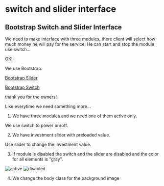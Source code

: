 # switch and slider interface
## Bootstrap Switch and Slider Interface
 We need to make interface with three modules, there client will select how much money he will pay for the service.
 He can start and stop the module use switch...

 OK!

 We use Bootstrap:

 [Bootstrap Slider](https://github.com/seiyria/bootstrap-slider/)

 [Bootstrap Switch](https://github.com/nostalgiaz/bootstrap-switch)

 thank you for the owners!

 Like everytime we need something more...

1. We have three modules and we need one of them active only.

We use switch to power on/off.

2. We have investment slider with preloaded value.

Use slider to change the investment value.

3. If module is disabled the switch and the slider are disabled and the color for all elements is "gray".

![active](img/active.png "active module")
![disabled](img/disabled.png "disabled module")

4. We change the body class for the background image
